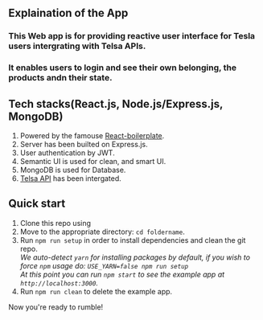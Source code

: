 
## Explaination of the App
### This Web app is for providing reactive user interface for Tesla users intergrating with Telsa APIs.
### It enables users to login and see their own belonging, the products andn their state.

## Tech stacks(React.js, Node.js/Express.js, MongoDB)
1. Powered by the famouse <a href="https://github.com/react-boilerplate/react-boilerplate">React-boilerplate</a>.
2. Server has been builted on Express.js.
3. User authentication by JWT.
4. Semantic UI is used for clean, and smart UI.
5. MongoDB is used for Database.
6. <a href="https://www.teslaapi.io">Telsa API</a> has been intergated.

## Quick start

1. Clone this repo using
2. Move to the appropriate directory: `cd foldername`.<br />
3. Run `npm run setup` in order to install dependencies and clean the git repo.<br />
   *We auto-detect `yarn` for installing packages by default, if you wish to force `npm` usage do: `USE_YARN=false npm run setup`*<br />
   *At this point you can run `npm start` to see the example app at `http://localhost:3000`.*
4. Run `npm run clean` to delete the example app.

Now you're ready to rumble!
